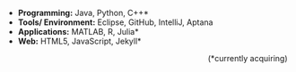 * **Programming:** Java, Python, C++*
* **Tools/ Environment:** Eclipse, GitHub, IntelliJ, Aptana
* **Applications:** MATLAB, R, Julia*
* **Web:** HTML5, JavaScript, Jekyll*
<div style="text-align: right"> (*currently acquiring) </div>